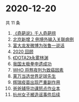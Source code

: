 # 2020-12-20

共 11 条

<!-- BEGIN ZHIHUSEARCH -->
<!-- 最后更新时间 Sun Dec 20 2020 03:15:17 GMT+0800 (CST) -->
1. [《奇葩说》千人奇葩捞](https://www.zhihu.com/search?q=奇葩说)
1. [北京新增 2 例境外输入关联病例](https://www.zhihu.com/search?q=北京疫情)
1. [富大龙发微博为张鲁一说话](https://www.zhihu.com/search?q=张鲁一)
1. [2020 回顾](https://www.zhihu.com/search?q=2020事件)
1. [《DOTA2》永雾林渊](https://www.zhihu.com/search?q=dota2)
1. [我国太极拳申遗成功](https://www.zhihu.com/search?q=太极拳)
1. [WHO 将熬夜列为致癌因素](https://www.zhihu.com/search?q=熬夜致癌)
1. [莱万当选世界足球先生](https://www.zhihu.com/search?q=莱万)
1. [辉瑞疫苗出现严重副作用](https://www.zhihu.com/search?q=辉瑞疫苗不良反应)
1. [爸爸辅导功课怒点作业本](https://www.zhihu.com/search?q=爸爸辅导功课)
1. [杭州女子被造谣事件后续](https://www.zhihu.com/search?q=女子被冤枉出轨)
<!-- END ZHIHUSEARCH -->

